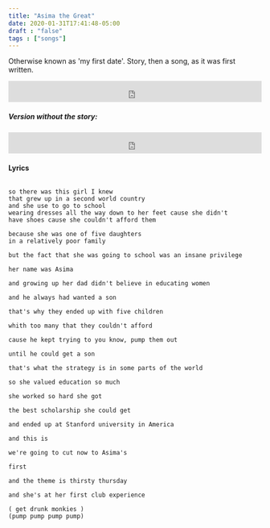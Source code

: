 ```yaml
---
title: "Asima the Great"
date: 2020-01-31T17:41:48-05:00
draft : "false"
tags : ["songs"]
---
```


Otherwise known as 'my first date'.
Story, then a song, as it was first written.

<!--more-->

<iframe style="border: 0; width: 100%; height: 42px;" src="https://bandcamp.com/EmbeddedPlayer/album=3303138254/size=small/bgcol=ffffff/linkcol=0687f5/track=3934722426/transparent=true/" seamless><a href="https://michaelbetts.bandcamp.com/album/songs-part-2">Songs, Part 2 by Michael Betts</a></iframe>

##### Version without the story:

<iframe style="border: 0; width: 100%; height: 42px;" src="https://bandcamp.com/EmbeddedPlayer/album=3303138254/size=small/bgcol=ffffff/linkcol=0687f5/track=995400666/transparent=true/" seamless><a href="https://michaelbetts.bandcamp.com/album/songs-part-2">Songs, Part 2 by Michael Betts</a></iframe>

#### Lyrics

```

so there was this girl I knew
that grew up in a second world country
and she use to go to school
wearing dresses all the way down to her feet cause she didn't
have shoes cause she couldn't afford them

because she was one of five daughters
in a relatively poor family

but the fact that she was going to school was an insane privilege

her name was Asima

and growing up her dad didn't believe in educating women

and he always had wanted a son

that's why they ended up with five children

whith too many that they couldn't afford

cause he kept trying to you know, pump them out

until he could get a son

that's what the strategy is in some parts of the world

so she valued education so much

she worked so hard she got

the best scholarship she could get

and ended up at Stanford university in America

and this is

we're going to cut now to Asima's  

first

and the theme is thirsty thursday

and she's at her first club experience

( get drunk monkies )
(pump pump pump pump)










```

<!--
♩     Musical quarter note     &#9833;
♪     Musical eighth note      &#9834;
♫     Musical single bar note  &#9835;
♬     Musical double bar note  &#9836;
𝄪     Double sharp note                  &#119082;
𝄆     Musical Symbol Left Repeat Sign    &#x1D106;
𝄇     Musical Symbol Right Repeat Sign   &#x1D107;
𝄈     Musical Symbol Repeat Dots         &#x1D108;
𝄐     Musical Symbol Fermata             &#x1D110;
𝄑     Musical Symbol Fermata Below       &#x1D111;
𝄒     Musical Symbol Breath Mark         &#x1D112;
𝆒     Musical Symbol Crescendo           &#x1D192;
𝆓     Musical Symbol Decrescendo         &#x1D193;
𝄫     Double flat note                   &#119083;
𝄞     G clef     &#119070;
𝄢     F clef     &#119074;
𝄡     C clef     &#119073; -->
